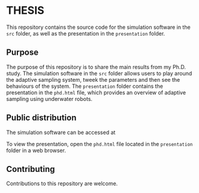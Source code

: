# THESIS

This repository contains the source code for the simulation software in the `src` folder, as well as the presentation in the `presentation` folder.

## Purpose

The purpose of this repository is to share the main results from my Ph.D. study. The simulation software in the `src` folder allows users to play around the adaptive sampling system, tweek the parameters and then see the behaviours of the system. The `presentation` folder contains the presentation in the `phd.html` file, which provides an overview of adaptive sampling using underwater robots.

## Public distribution
The simulation software can be accessed at 

To view the presentation, open the `phd.html` file located in the `presentation` folder in a web browser.

## Contributing

Contributions to this repository are welcome. 

